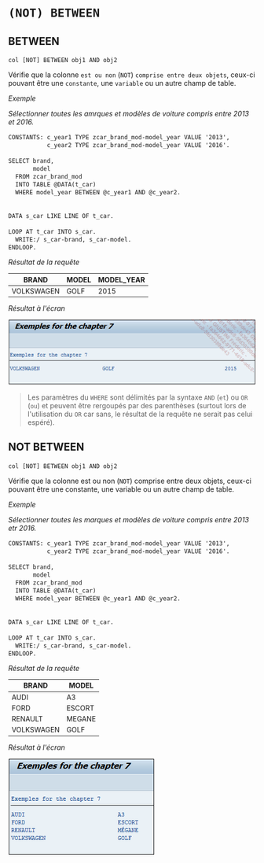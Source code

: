 # **`(NOT) BETWEEN`**

## **BETWEEN**

```JS
col [NOT] BETWEEN obj1 AND obj2
```

Vérifie que la colonne `est ou non` (`NOT`) `comprise entre deux objets`, ceux-ci pouvant être une `constante`, une `variable` ou un autre champ de table.

_Exemple_

_Sélectionner toutes les amrques et modèles de voiture compris entre 2013 et 2016._

```JS
CONSTANTS: c_year1 TYPE zcar_brand_mod-model_year VALUE '2013',
           c_year2 TYPE zcar_brand_mod-model_year VALUE '2016'.

SELECT brand,
       model
  FROM zcar_brand_mod
  INTO TABLE @DATA(t_car)
  WHERE model_year BETWEEN @c_year1 AND @c_year2.


DATA s_car LIKE LINE OF t_car.

LOOP AT t_car INTO s_car.
  WRITE:/ s_car-brand, s_car-model.
ENDLOOP.
```

_Résultat de la requête_

| **BRAND**  | **MODEL** | **MODEL_YEAR** |
| ---------- | --------- | -------------- |
| VOLKSWAGEN | GOLF      | 2015           |

_Résultat à l'écran_

![](../../99%20-%20Ressources/09_Instructions_dbtab%20-%2001%20-%2025%20-%2001.png)

> Les paramètres du `WHERE` sont délimités par la syntaxe `AND` (`et`) ou `OR` (`ou`) et peuvent être rergoupés par des parenthèses (surtout lors de l'utilisation du `OR` car sans, le résultat de la requête ne serait pas celui espéré).

## **NOT BETWEEN**

```JS
col [NOT] BETWEEN obj1 AND obj2
```

Vérifie que la colonne est ou non (`NOT`) comprise entre deux objets, ceux-ci pouvant être une constante, une variable ou un autre champ de table.

_Exemple_

_Sélectionner toutes les marques et modèles de voiture compris entre 2013 etr 2016._

```JS
CONSTANTS: c_year1 TYPE zcar_brand_mod-model_year VALUE '2013',
           c_year2 TYPE zcar_brand_mod-model_year VALUE '2016'.

SELECT brand,
       model
  FROM zcar_brand_mod
  INTO TABLE @DATA(t_car)
  WHERE model_year BETWEEN @c_year1 AND @c_year2.


DATA s_car LIKE LINE OF t_car.

LOOP AT t_car INTO s_car.
  WRITE:/ s_car-brand, s_car-model.
ENDLOOP.
```

_Résultat de la requête_

| **BRAND**  | **MODEL** |
| ---------- | --------- |
| AUDI       | A3        |
| FORD       | ESCORT    |
| RENAULT    | MEGANE    |
| VOLKSWAGEN | GOLF      |

_Résultat à l'écran_

![](../../99%20-%20Ressources/09_Instructions_dbtab%20-%2001%20-%2025%20-%2002.png)
